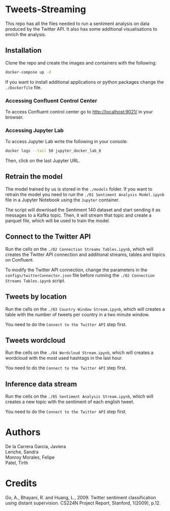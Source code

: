 # Tweets-Streaming

This repo has all the files needed to run a sentiment analysis on data produced by the Twitter API. It also has some additional visualisations to enrich the analysis.

## Installation

Clone the repo and create the images and containers with the following:

```bash
docker-compose up -d
```

If you want to install additional applications or python packages change the `./Dockerfile` file.

### Accessing Confluent Control Center

To access Confluent control center go to [http://localhost:9021/](http://localhost:9021/) in your browser.

### Accessing Jupyter Lab

To access Jupyter Lab write the following in your console:

```bash
docker logs --tail 50 jupyter_docker_lab_8
```

Then, click on the last Jupyter URL.

## Retrain the model

The model trained by us is stored in the `./models` folder. If you want to retrain the model you need to run the `./01 Sentiment Analysis Model.ipynb` file in a Jupyter Notebook using the `Jupyter` container.

The script will download the Sentiment 140 dataset and start sending it as messages to a Kafka topic. Then, it will stream that topic and create a parquet file, which will be used to train the model.

## Connect to the Twitter API

Run the cells on the `./02 Connection Streams Tables.ipynb`, which will creates the Twitter API connection and additional streams, tables and topics on Confluent.

To modify the Twitter API connection, change the parameters in the `configs/twitterConnector.json` file before running the `./02 Connection Streams Tables.ipynb` script.

## Tweets by location

Run the cells on the `./03 Country Window Stream.ipynb`, which will creates a table with the number of tweets per country in a two minute window.

You need to do the `Connect to the Twitter API` step first.

## Tweets wordcloud

Run the cells on the `./04 Wordcloud Stream.ipynb`, which will creates a wordcloud with the most used hashtags in the last hour.

You need to do the `Connect to the Twitter API` step first.

## Inference data stream

Run the cells on the `./05 Sentiment Analysis Stream.ipynb`, which will creates a new topic with the sentiment of each english tweet.

You need to do the `Connect to the Twitter API` step first.

# Authors
De la Carrera Garcia, Javiera \
Leriche, Sandra \
Monroy Morales, Felipe \
Patel, Tirth

# Credits
Go, A., Bhayani, R. and Huang, L., 2009. Twitter sentiment classification using distant supervision. CS224N Project Report, Stanford, 1(2009), p.12.

